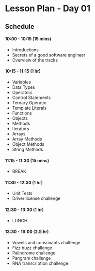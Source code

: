 # Lesson Plan - Day 01

## Schedule

#### 10:00 - 10:15 (15 mins)

- Introductions
- Secrets of a good software engineer
- Overview of the tracks

#### 10:15 - 11:15 (1 hr)

- Variables
- Data Types
- Operators
- Control Statements
- Ternary Operator
- Template Literals
- Functions
- Objects
- Methods
- Iterators
- Arrays
- Array Methods
- Object Methods
- String Methods

#### 11:15 - 11:30 (15 mins)

- BREAK

#### 11:30 - 12:30 (1 hr)

- Unit Tests
- Driver license challenge

#### 12:30 - 13:30 (1 hr)

- LUNCH

#### 13:30 - 16:00 (2.5 hr)

- Vowels and consonants challenge
- Fizz buzz challenge
- Palindrome challenge
- Pangram challenge
- RNA transcription challenge
